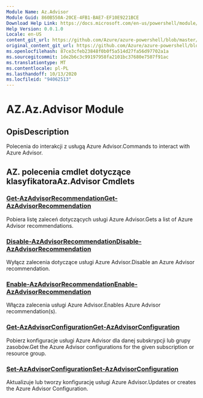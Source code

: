 ```yaml
---
Module Name: Az.Advisor
Module Guid: 860B550A-20CE-4FB1-BAE7-EF10E9221BCE
Download Help Link: https://docs.microsoft.com/en-us/powershell/module/az.advisor
Help Version: 0.0.1.0
Locale: en-US
content_git_url: https://github.com/Azure/azure-powershell/blob/master/src/Advisor/Advisor/help/Az.Advisor.md
original_content_git_url: https://github.com/Azure/azure-powershell/blob/master/src/Advisor/Advisor/help/Az.Advisor.md
ms.openlocfilehash: 87ce3cfeb23848f0b0f5a514d27fa56d97702a1a
ms.sourcegitcommit: 1de2b6c3c99197958fa2101bc37680e7507f91ac
ms.translationtype: MT
ms.contentlocale: pl-PL
ms.lasthandoff: 10/13/2020
ms.locfileid: "94062513"
---
```

# <span data-ttu-id="ba1ef-101">AZ.</span><span class="sxs-lookup"><span data-stu-id="ba1ef-101">Az.Advisor Module</span></span>
## <span data-ttu-id="ba1ef-102">Opis</span><span class="sxs-lookup"><span data-stu-id="ba1ef-102">Description</span></span>
<span data-ttu-id="ba1ef-103">Polecenia do interakcji z usługą Azure Advisor.</span><span class="sxs-lookup"><span data-stu-id="ba1ef-103">Commands to interact with Azure Advisor.</span></span>

## <span data-ttu-id="ba1ef-104">AZ. polecenia cmdlet dotyczące klasyfikatora</span><span class="sxs-lookup"><span data-stu-id="ba1ef-104">Az.Advisor Cmdlets</span></span>
### [<span data-ttu-id="ba1ef-105">Get-AzAdvisorRecommendation</span><span class="sxs-lookup"><span data-stu-id="ba1ef-105">Get-AzAdvisorRecommendation</span></span>](Get-AzAdvisorRecommendation.md)
<span data-ttu-id="ba1ef-106">Pobiera listę zaleceń dotyczących usługi Azure Advisor.</span><span class="sxs-lookup"><span data-stu-id="ba1ef-106">Gets a list of Azure Advisor recommendations.</span></span>

### [<span data-ttu-id="ba1ef-107">Disable-AzAdvisorRecommendation</span><span class="sxs-lookup"><span data-stu-id="ba1ef-107">Disable-AzAdvisorRecommendation</span></span>](Disable-AzAdvisorRecommendation.md)
<span data-ttu-id="ba1ef-108">Wyłącz zalecenia dotyczące usługi Azure Advisor.</span><span class="sxs-lookup"><span data-stu-id="ba1ef-108">Disable an Azure Advisor recommendation.</span></span>

### [<span data-ttu-id="ba1ef-109">Enable-AzAdvisorRecommendation</span><span class="sxs-lookup"><span data-stu-id="ba1ef-109">Enable-AzAdvisorRecommendation</span></span>](Enable-AzAdvisorRecommendation.md)
<span data-ttu-id="ba1ef-110">Włącza zalecenia usługi Azure Advisor.</span><span class="sxs-lookup"><span data-stu-id="ba1ef-110">Enables Azure Advisor recommendation(s).</span></span>

### [<span data-ttu-id="ba1ef-111">Get-AzAdvisorConfiguration</span><span class="sxs-lookup"><span data-stu-id="ba1ef-111">Get-AzAdvisorConfiguration</span></span>](Get-AzAdvisorConfiguration.md)
<span data-ttu-id="ba1ef-112">Pobierz konfiguracje usługi Azure Advisor dla danej subskrypcji lub grupy zasobów.</span><span class="sxs-lookup"><span data-stu-id="ba1ef-112">Get the Azure Advisor configurations for the given subscription or resource group.</span></span>

### [<span data-ttu-id="ba1ef-113">Set-AzAdvisorConfiguration</span><span class="sxs-lookup"><span data-stu-id="ba1ef-113">Set-AzAdvisorConfiguration</span></span>](Set-AzAdvisorConfiguration.md)
<span data-ttu-id="ba1ef-114">Aktualizuje lub tworzy konfigurację usługi Azure Advisor.</span><span class="sxs-lookup"><span data-stu-id="ba1ef-114">Updates or creates the Azure Advisor Configuration.</span></span>
